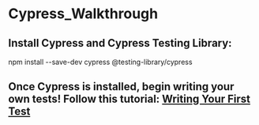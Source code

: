 # Cypress_Walkthrough

## Install Cypress and Cypress Testing Library:

  npm install --save-dev cypress @testing-library/cypress
  
## Once Cypress is installed, begin writing your own tests! Follow this tutorial: [Writing Your First Test](https://docs.cypress.io/guides/getting-started/writing-your-first-test#Add-a-test-file)
